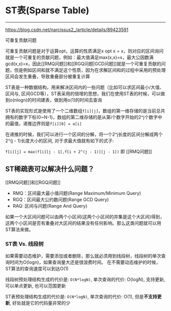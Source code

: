 # ST表(Sparse Table)

---
https://blog.csdn.net/narcissus2_/article/details/89423591

>
可重复贡献问题
>
可重复贡献问题是对于运算opt，运算的性质满足x opt x = x，则对应的区间询问就是一个可重复的贡献问题，例如：最大值满足max(x,x)=x，最大公因数满gcd(x,x)=x，因此[[RMQ问题]]和[[RGQ问题|GCD问题]]就是一个可重复贡献的问题，但是例如区间和就不满足这个性质，因为在求解区间和的过程中采用的预处理区间会发生重叠，导致重叠部分被重复计算


ST表是一种数据结构，用来解决区间内的一些问题（比如可以求区间最小/大值、区间与, 区间GCD等），ST表采用的倍增的思想，我们在使用ST表的时候，可以做到o(nlogn)的时间建表，做到用o(1)的时间去查询

ST表的实现形式是使用了一个二维数组`f[i][j]`，数组的第一维存储的是当前总共拥有的数字下标(0~N-1)，数组的第二维存储的是从第i个数字开始的2^j个数字中的最值，递推边界则是`f[i][0] = a[i]`

在递推的时候，我们可以进行一个区间的分解，将一个2^j长度的区间分解成两个2^(j - 1)长度大小的区间, 对于求最大值就有如下的式子:

`f[i][j] = max(f[i][j - 1],f[i + 2^(j - 1)][j - 1])` 即 [[RMQ问题]]


## ST稀疏表可以解决什么问题？
[[RMQ问题]]和[[RGQ问题]]
- RMQ：区间最大最小值问题(Range Maximum/Minimum Query)
- RGQ：区间最大公约数问题(Range GCD Query)
- RAQ: 区间与问题(Range And Query)

如果一个大区间问题可以由两个小区间(这两个小区间的并集是这个大区间)得到，这两个小区间是否有重叠对大区间的结果没有任何影响。那么这类问题就可以用ST算法来做。



### ST表 Vs. 线段树

如果需要动态维护，需要添加或者删除，那么就必须用到线段树，线段树的单次查询时间为O(logn)，如果查询量大还是很浪费时间。
在不需要动态维护的时候，ST算法的查询速度可以到达O(1)

线段树预处理结构生成的代价是: `O(N*logN)`,  单次查询的代价: O(logN),  支持更新, 可以单点更新, 也可以范围更新

ST表预处理结构生成的代价是: `O(N*logN)`, 单次查询的代价: O(1), 但是**不支持更新**, 好处就是它的代码量非常的少
